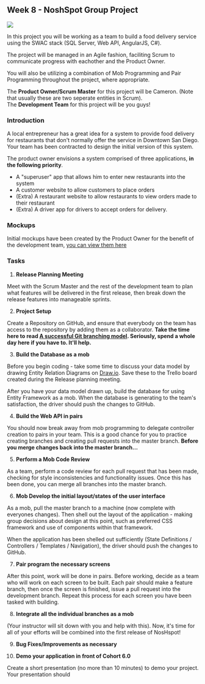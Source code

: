 ## Week 8 - NoshSpot Group Project

<img src="http://www.gridgit.com/postpic/2009/08/agile-software-development-life-cycle_279700.jpg" />

In this project you will be working as a team to build a food delivery service using the SWAC stack (SQL Server, Web API, AngularJS, C#).

The project will be managed in an Agile fashion, faciliting Scrum to communicate progress with eachother and the Product Owner.

You will also be utilizing a combination of Mob Programming and Pair Programming throughout the project, where appropriate.

The **Product Owner/Scrum Master** for this project will be Cameron. (Note that usually these are two seperate entities in Scrum).<br/>
The **Development Team** for this project will be you guys!

### Introduction
A local entrepreneur has a great idea for a system to provide food delivery for restaurants that don't normally offer the service in Downtown San Diego. Your team has been contracted to design the initial version of this system.

The product owner envisions a system comprised of three applications, **in the following priority**.

- A "superuser" app that allows him to enter new restaurants into the system
- A customer website to allow customers to place orders
- (Extra) A restaurant website to allow restaurants to view orders made to their restaurant
- (Extra) A driver app for drivers to accept orders for delivery.

### Mockups
Initial mockups have been created by the Product Owner for the benefit of the development team, [you can view them here](https://1drv.ms/b/s!ArMVQT-XVrJsgbs-Dc9eE0moD18Wug)

### Tasks
1. **Release Planning Meeting**

Meet with the Scrum Master and the rest of the development team to plan what features will be delivered in the first release, then break down the release features into manageable sprints.

2. **Project Setup**

Create a Repository on GitHub, and ensure that everybody on the team has access to the repository by adding them as a collaborator. **Take the time here to read [A successful Git branching model](http://nvie.com/posts/a-successful-git-branching-model/). Seriously, spend a whole day here if you have to. It'll help.**

3. **Build the Database as a mob**

Before you begin coding - take some time to discuss your data model by drawing Entity Relation Diagrams on [Draw.io](https://www.draw.io). Save these to the Trello board created during the Release planning meeting.

After you have your data model drawn up, build the database for using Entity Framework as a mob. When the database is generating to the team's satisfaction, the driver should push the changes to GitHub. 

4. **Build the Web API in pairs**

You should now break away from mob programming to delegate controller creation to pairs in your team. This is a good chance for you to practice creating branches and creating pull requests into the master branch. **Before you merge changes back into the master branch...**

5. **Perform a Mob Code Review**

As a team, perform a code review for each pull request that has been made, checking for style inconsistencies and functionality issues. Once this has been done, you can merge all branches into the master branch.

6. **Mob Develop the initial layout/states of the user interface**

As a mob, pull the master branch to a machine (now complete with everyones changes). Then shell out the layout of the application - making group decisions about design at this point, such as preferred CSS framework and use of components within that framework.

When the application has been shelled out sufficiently (State Definitions / Controllers / Templates / Navigation), the driver should push the changes to GitHub.

7. **Pair program the necessary screens**

After this point, work will be done in pairs. Before working, decide as a team who will work on each screen to be built. Each pair should make a feature branch, then once the screen is finished, issue a pull request into the development branch. Repeat this process for each screen you have been tasked with building.

8. **Integrate all the individual branches as a mob**

(Your instructor will sit down with you and help with this). Now, it's time for all of your efforts will be combined into the first release of NosHspot!

9. **Bug Fixes/Improvements as necessary**
	
10. **Demo your application in front of Cohort 6.0**

Create a short presentation (no more than 10 minutes) to demo your project. Your presentation should 
